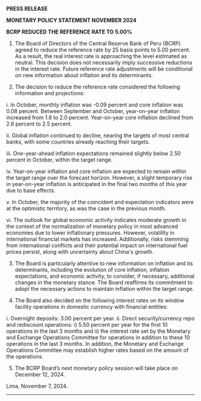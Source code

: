 **PRESS RELEASE**

**MONETARY POLICY STATEMENT NOVEMBER 2024**

**BCRP REDUCED THE REFERENCE RATE TO 5.00%**

1. The Board of Directors of the Central Reserve Bank of Peru (BCRP) agreed to reduce the
reference rate by 25 basis points to 5.00 percent. As a result, the real interest rate is
approaching the level estimated as neutral. This decision does not necessarily imply
successive reductions in the interest rate. Future reference rate adjustments will be conditional
on new information about inflation and its determinants.

2. The decision to reduce the reference rate considered the following information and projections:

i. In October, monthly inflation was -0.09 percent and core inflation was 0.08 percent.
Between September and October, year-on-year inflation increased from 1.8 to 2.0
percent. Year-on-year core inflation declined from 2.6 percent to 2.5 percent.

ii. Global inflation continued to decline, nearing the targets of most central banks, with
some countries already reaching their targets.

iii. One-year-ahead inflation expectations remained slightly below 2.50 percent in October,
within the target range.

iv. Year-on-year inflation and core inflation are expected to remain within the target range
over the forecast horizon. However, a slight temporary rise in year-on-year inflation is
anticipated in the final two months of this year due to base effects.

v. In October, the majority of the coincident and expectation indicators were at the
optimistic territory, as was the case in the previous month.

vi. The outlook for global economic activity indicates moderate growth in the context of the
normalization of monetary policy in most advanced economies due to lower inflationary
pressures. However, volatility in international financial markets has increased.
Additionally, risks stemming from international conflicts and their potential impact on
international fuel prices persist, along with uncertainty about China's growth.

3. The Board is particularly attentive to new information on inflation and its determinants,
including the evolution of core inflation, inflation expectations, and economic activity, to
consider, if necessary, additional changes in the monetary stance. The Board reaffirms its
commitment to adopt the necessary actions to maintain inflation within the target range.

4. The Board also decided on the following interest rates on its window facility operations in
domestic currency with financial entities:

i. Overnight deposits: 3.00 percent per year.
ii. Direct security/currency repo and rediscount operations: i) 5.50 percent per year for the first
10 operations in the last 3 months and ii) the interest rate set by the Monetary and Exchange
Operations Committee for operations in addition to these 10 operations in the last 3 months.
In addition, the Monetary and Exchange Operations Committee may establish higher rates
based on the amount of the operations.

5. The BCRP Board’s next monetary policy session will take place on December 12, 2024.

Lima, November 7, 2024.


-----


